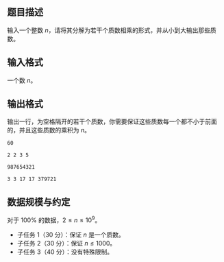 ## 题目描述

输入一个整数 $n$，请将其分解为若干个质数相乘的形式，并从小到大输出那些质数。

## 输入格式

一个数 $n$。

## 输出格式

输出一行，为空格隔开的若干个质数，你需要保证这些质数每一个都不小于前面的，并且这些质数的乘积为 $n$。

```input1
60
```

```output1
2 2 3 5
```

```input2
987654321
```

```output2
3 3 17 17 379721
```

## 数据规模与约定

对于 $100\%$ 的数据，$2 \le n \le 10^9$。

- 子任务 1（30 分）：保证 $n$ 是一个质数。
- 子任务 2（30 分）：保证 $n\le 1000$。
- 子任务 3（40 分）：没有特殊限制。